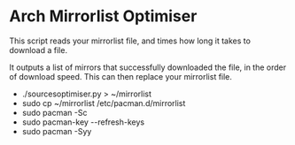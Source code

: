 # Arch Mirrorlist Optimiser

This script reads your mirrorlist file, and times how long it takes to download a file.

It outputs a list of mirrors that successfully downloaded the file, in the order of download speed. This can then replace your mirrorlist file.

* ./sourcesoptimiser.py > ~/mirrorlist
* sudo cp ~/mirrorlist /etc/pacman.d/mirrorlist
* sudo pacman -Sc
* sudo pacman-key --refresh-keys
* sudo pacman -Syy
